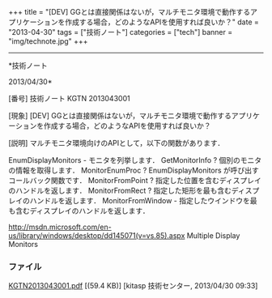 ﻿+++
title = "[DEV] GGとは直接関係はないが，マルチモニタ環境で動作するアプリケーションを作成する場合，どのようなAPIを使用すれば良いか？"
date = "2013-04-30"
tags = ["技術ノート"]
categories = ["tech"]
banner = "img/technote.jpg"
+++

-----------------------------------------------------------------------------------------------------------------------------

*技術ノート

2013/04/30*


[番号]
技術ノート KGTN 2013043001

[現象]
[DEV]
GGとは直接関係はないが，マルチモニタ環境で動作するアプリケーションを作成する場合，どのようなAPIを使用すれば良いか？

[説明]
マルチモニタ環境向けのAPIとして，以下の関数があります．

EnumDisplayMonitors - モニタを列挙します．
GetMonitorInfo ? 個別のモニタの情報を取得します．
MonitorEnumProc ? EnumDisplayMonitors が呼び出すコールバック関数です．
MonitorFromPoint ? 指定した位置を含むディスプレイのハンドルを返します．
MonitorFromRect ?
指定した矩形を最も含むディスプレイのハンドルを返します．
MonitorFromWindow -
指定したウインドウを最も含むディスプレイのハンドルを返します．

<http://msdn.microsoft.com/en-us/library/windows/desktop/dd145071(v=vs.85).aspx>
Multiple Display Monitors


### ファイル

 
 


[KGTN2013043001.pdf](http://techreport.kitasp.net/attachments/download/1328/KGTN2013043001.pdf)
 [(59.4 KB)] [kitasp 技術センター, 2013/04/30
09:33]


 


 

